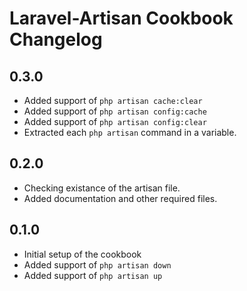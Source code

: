 # Laravel-Artisan Cookbook Changelog

## 0.3.0
* Added support of `php artisan cache:clear`
* Added support of `php artisan config:cache`
* Added support of `php artisan config:clear`
* Extracted each `php artisan` command in a variable.


## 0.2.0
* Checking existance of the artisan file.
* Added documentation and other required files.

## 0.1.0
* Initial setup of the cookbook
* Added support of `php artisan down`
* Added support of `php artisan up`
